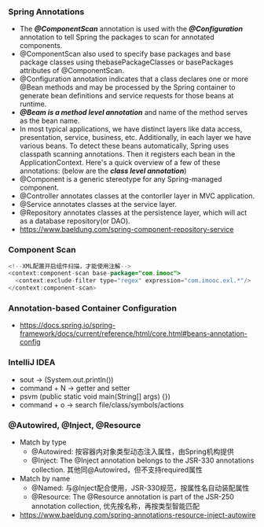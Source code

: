 ### Spring Annotations
- The ***@ComponentScan*** annotation is used with the ***@Configuration*** annotation to tell Spring the packages to scan for annotated components. 
- @ComponentScan also used to specify base packages and base package classes using thebasePackageClasses or basePackages attributes of @ComponentScan.
- @Configuration annotation indicates that a class declares one or more @Bean methods and may be processed by the Spring container to generate bean definitions 
  and service requests for those beans at runtime.
- ***@Beam is a method level annotation*** and name of the method serves as the bean name. 
- In most typical applications, we have distinct layers like data access, presentation, service, business, etc.
  Additionally, in each layer we have various beans. To detect these beans automatically, Spring uses classpath scanning annotations.
  Then it registers each bean in the ApplicationContext.
  Here's a quick overview of a few of these annotations: (below are the ***class level annotation***)
- @Component is a generic stereotype for any Spring-managed component.
- @Controller annotates classes at the contorller layer in MVC application.
- @Service annotates classes at the service layer.
- @Repository annotates classes at the persistence layer, which will act as a database repository(or DAO).
- https://www.baeldung.com/spring-component-repository-service

### Component Scan
```java
<!--XML配置开启组件扫描，才能使用注解-->
<context:component-scan base-package="com.imooc">
  <context:exclude-filter type="regex" expression="com.imooc.exl.*"/>
</context:component-scan>
```

### Annotation-based Container Configuration
- https://docs.spring.io/spring-framework/docs/current/reference/html/core.html#beans-annotation-config

### IntelliJ IDEA
- sout -> (System.out.println())
- command + N -> getter and setter
- psvm (public static void main(String[] args) {})
- command + o -> search file/class/symbols/actions

### @Autowired, @Inject, @Resource
- Match by type
  - @Autowired: 按容器内对象类型动态注入属性，由Spring机构提供
  - @Inject: The @Inject annotation belongs to the JSR-330 annotations collection. 其他同@Autowired，但不支持required属性
- Match by name
  - @Named: 与@Inject配合使用，JSR-330规范，按属性名自动装配属性
  - @Resource: The @Resource annotation is part of the JSR-250 annotation collection, 优先按名称，再按类型智能匹配
- https://www.baeldung.com/spring-annotations-resource-inject-autowire
